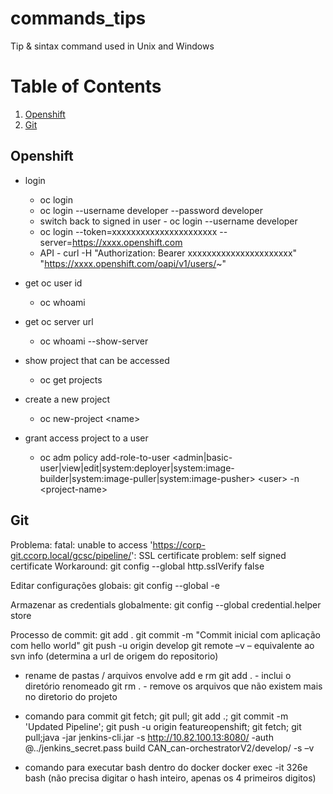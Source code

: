 # commands_tips
Tip & sintax command used in Unix and Windows

# Table of Contents
1. [Openshift](#openshift)
1. [Git](#git)

<a name="openshift" />

## Openshift

* login
  * oc login
  * oc login --username developer --password developer
  * switch back to signed in user - oc login --username developer
  * oc login --token=xxxxxxxxxxxxxxxxxxxxxx --server=https://xxxx.openshift.com
  * API - curl -H "Authorization: Bearer xxxxxxxxxxxxxxxxxxxxxx" "https://xxxx.openshift.com/oapi/v1/users/~"
  
* get oc user id
  * oc whoami

* get oc server url
  * oc whoami --show-server
  
* show project that can be accessed
  * oc get projects

* create a new project
  * oc new-project \<name>
 
* grant access project to a user
  * oc adm policy add-role-to-user \<admin|basic-user|view|edit|system:deployer|system:image-builder|system:image-puller|system:image-pusher> \<user> -n \<project-name>

<href name="git" />

## Git

Problema: fatal: unable to access 'https://corp-git.ccorp.local/gcsc/pipeline/': SSL certificate problem: self signed certificate 
Workaround: git config --global http.sslVerify false 

 
Editar configurações globais: 
git config --global -e 

Armazenar as credentials globalmente: 
git config --global credential.helper store 

Processo de commit: 
git add . 
git commit -m "Commit inicial com aplicação com hello world" 
git push -u origin develop 
git remote –v – equivalente ao svn info (determina a url de origem do repositorio) 

- rename de pastas / arquivos envolve add e rm 
git add . - inclui o diretório renomeado 
git rm . - remove os arquivos que não existem mais no diretorio do projeto 

- comando para commit 
git fetch; git pull; git add .; git commit -m 'Updated Pipeline'; git push -u origin featureopenshift; git fetch; git pull;java -jar jenkins-cli.jar -s http://10.82.100.13:8080/ -auth @../jenkins_secret.pass build CAN_can-orchestratorV2/develop/ -s –v 

- comando para executar bash dentro do docker 
docker exec -it 326e bash (não precisa digitar o hash inteiro, apenas os 4 primeiros digitos) 

